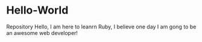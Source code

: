 # Hello-World
Repository
Hello, I am here to leanrn Ruby, I believe one day I am gong to be an awesome web developer!
